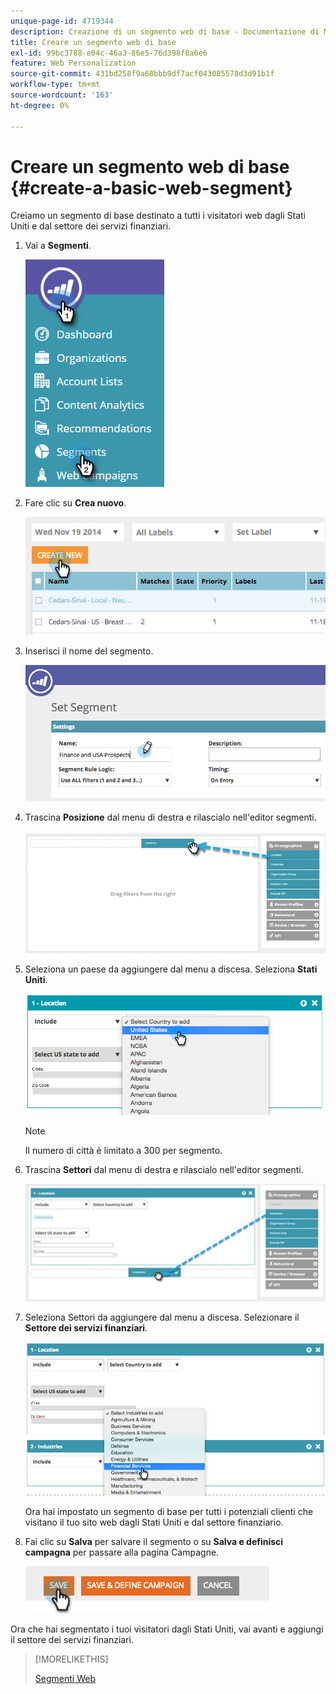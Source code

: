 ```yaml
---
unique-page-id: 4719344
description: Creazione di un segmento web di base - Documentazione di Marketo - Documentazione di prodotto
title: Creare un segmento web di base
exl-id: 99bc3788-e04c-46a3-86e5-76d398f8a6e6
feature: Web Personalization
source-git-commit: 431bd258f9a68bbb9df7acf043085578d3d91b1f
workflow-type: tm+mt
source-wordcount: '163'
ht-degree: 0%

---
```


# Creare un segmento web di base {#create-a-basic-web-segment}

Creiamo un segmento di base destinato a tutti i visitatori web dagli Stati Uniti e dal settore dei servizi finanziari.

1. Vai a **Segmenti**.

   ![](assets/image2016-8-18-15-3a37-3a32.png)

1. Fare clic su **Crea nuovo**.

   ![](assets/image2014-11-19-19-3a33-3a47.png)

1. Inserisci il nome del segmento.

   ![](assets/segment-name.png)

1. Trascina **Posizione** dal menu di destra e rilascialo nell&#39;editor segmenti.

   ![](assets/location-drag-hand.jpg)

1. Seleziona un paese da aggiungere dal menu a discesa. Seleziona **Stati Uniti**.

   ![](assets/image2015-5-28-15-3a29-3a15.png)

   >[!NOTE]
   >
   >Il numero di città è limitato a 300 per segmento.

1. Trascina **Settori** dal menu di destra e rilascialo nell&#39;editor segmenti.

   ![](assets/industries-hand.jpg)

1. Seleziona Settori da aggiungere dal menu a discesa. Selezionare il **Settore dei servizi finanziari**.

   ![](assets/segment-industries.png)

   Ora hai impostato un segmento di base per tutti i potenziali clienti che visitano il tuo sito web dagli Stati Uniti e dal settore finanziario.

1. Fai clic su **Salva** per salvare il segmento o su **Salva e definisci campagna** per passare alla pagina Campagne.

   ![](assets/image2014-11-19-19-3a48-3a20.png)

Ora che hai segmentato i tuoi visitatori dagli Stati Uniti, vai avanti e aggiungi il settore dei servizi finanziari.

>[!MORELIKETHIS]
>
>[Segmenti Web](/help/marketo/product-docs/web-personalization/using-web-segments/web-segments.md)
